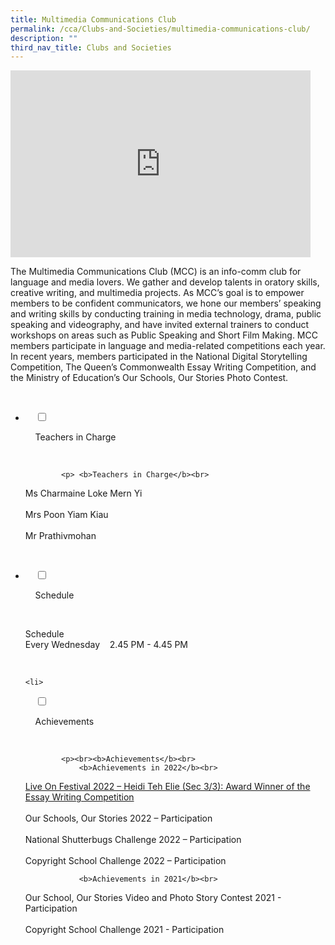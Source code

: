 ```yaml
---
title: Multimedia Communications Club
permalink: /cca/Clubs-and-Societies/multimedia-communications-club/
description: ""
third_nav_title: Clubs and Societies
---
```

<iframe allowfullscreen="true" height="299" width="480" frameborder="0" src="https://docs.google.com/presentation/d/e/2PACX-1vTGcIGqwvmmawYbg9zjouzd_-KvrhvGl7LYupuXLMiIBNHIVE39SpLG-vKN3DIqFEFHqVlBxdZXXjaP/embed?start=false&amp;loop=false&amp;delayms=3000"></iframe>

The Multimedia Communications Club (MCC) is an info-comm club for language and media lovers. We gather and develop talents in oratory skills, creative writing, and multimedia projects. As MCC’s goal is to empower members to be confident communicators, we hone our members’ speaking and writing skills by conducting training in media technology, drama, public speaking and videography, and have invited external trainers to conduct workshops on areas such as Public Speaking and Short Film Making. MCC members participate in language and media-related competitions each year. In recent years, members participated in the National Digital Storytelling Competition, The Queen’s Commonwealth Essay Writing Competition, and the Ministry of Education’s Our Schools, Our Stories Photo Contest.

<ul class="jekyllcodex_accordion">

  <li>

    <input type="checkbox" id="accordion1">

    <label for="accordion1">Teachers in Charge</label>

    <div>

			<p> <b>Teachers in Charge</b><br>
				
Ms Charmaine Loke Mern Yi<br>  
Mrs Poon Yiam Kiau<br>  
Mr Prathivmohan<br>
			
</p>

    </div>

</li>
	<li>

    <input type="checkbox" id="accordion2">

    <label for="accordion2">Schedule </label>

    <div>

<p>Schedule<br> 
Every Wednesday    2.45 PM - 4.45 PM			<br></p>

    </div>

</li>
	
	<li>

    <input type="checkbox" id="accordion3">

    <label for="accordion3">Achievements</label>

    <div>

			<p><br><b>Achievements</b><br>
				<b>Achievements in 2022</b><br>  
[Live On Festival 2022 – Heidi Teh Elie (Sec 3/3): Award Winner of the Essay Writing Competition](https://outramsec.moe.edu.sg/oss/live-on-festival-2022) <br>  
Our Schools, Our Stories 2022 – Participation<br>  
National Shutterbugs Challenge 2022 – Participation<br>  
Copyright School Challenge 2022 – Participation<br>  
  
				<b>Achievements in 2021</b><br>  
Our School, Our Stories Video and Photo Story Contest 2021 - Participation<br>  
Copyright School Challenge 2021 - Participation<br>
			</p>
			
    </div>

</li>
	
	

	
</ul>